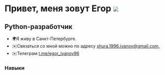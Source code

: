 # Привет, меня зовут Егор ![](https://user-images.githubusercontent.com/18350557/176309783-0785949b-9127-417c-8b55-ab5a4333674e.gif) 

## Python-разработчик 

* 🌍Я живу в Санкт-Петербурге. 
* ✉️Связаться со мной можно по адресу [shura.1996.ivanov@gmail.com.](mailto:shura.1996.ivanov@gmail.com)[](mailto:shura.1996.ivanov@gmail.com)
* ✉️Телеграм [t.me/egor_ivanov96](mailto:t.me/egor_ivanov96)[](mailto:t.me/egor_ivanov96)

### Навыки


